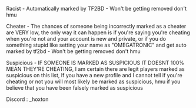 Racist - Automatically marked by TF2BD - Won't be getting removed don't hmu

Cheater - The chances of someone being incorrectly marked as a cheater are VERY low, the only way it can happen is if you're saying you're cheating when you're not and your account is new and private, or if you do something stupid like setting your name as "OMEGATRONIC" and get auto marked by tf2bd - Won't be getting removed don't hmu

Suspicious - IF SOMEONE IS MARKED AS SUSPICIOUS IT DOESNT 100% MEAN THEY'RE CHEATING, I am certain there are legit players marked as suspicious on this list, If you have a new profile and I cannot tell if you're cheating or not you will most likely be marked as suspicious, hmu if you believe that you have been falsely marked as suspicious 


Discord : _hoxton
